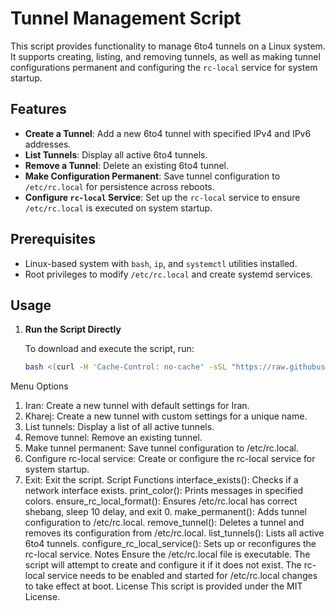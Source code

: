 # Tunnel Management Script

This script provides functionality to manage 6to4 tunnels on a Linux system. It supports creating, listing, and removing tunnels, as well as making tunnel configurations permanent and configuring the `rc-local` service for system startup.

## Features

- **Create a Tunnel**: Add a new 6to4 tunnel with specified IPv4 and IPv6 addresses.
- **List Tunnels**: Display all active 6to4 tunnels.
- **Remove a Tunnel**: Delete an existing 6to4 tunnel.
- **Make Configuration Permanent**: Save tunnel configuration to `/etc/rc.local` for persistence across reboots.
- **Configure `rc-local` Service**: Set up the `rc-local` service to ensure `/etc/rc.local` is executed on system startup.

## Prerequisites

- Linux-based system with `bash`, `ip`, and `systemctl` utilities installed.
- Root privileges to modify `/etc/rc.local` and create systemd services.

## Usage

1. **Run the Script Directly**

   To download and execute the script, run:

   ```bash
   bash <(curl -H 'Cache-Control: no-cache' -sSL "https://raw.githubusercontent.com/im-api/6to4/main/6to4.sh?$(date +%s)" --ipv4)
Menu Options

1. Iran: Create a new tunnel with default settings for Iran.
2. Kharej: Create a new tunnel with custom settings for a unique name.
3. List tunnels: Display a list of all active tunnels.
4. Remove tunnel: Remove an existing tunnel.
5. Make tunnel permanent: Save tunnel configuration to /etc/rc.local.
6. Configure rc-local service: Create or configure the rc-local service for system startup.
7. Exit: Exit the script.
Script Functions
interface_exists(): Checks if a network interface exists.
print_color(): Prints messages in specified colors.
ensure_rc_local_format(): Ensures /etc/rc.local has correct shebang, sleep 10 delay, and exit 0.
make_permanent(): Adds tunnel configuration to /etc/rc.local.
remove_tunnel(): Deletes a tunnel and removes its configuration from /etc/rc.local.
list_tunnels(): Lists all active 6to4 tunnels.
configure_rc_local_service(): Sets up or reconfigures the rc-local service.
Notes
Ensure the /etc/rc.local file is executable. The script will attempt to create and configure it if it does not exist.
The rc-local service needs to be enabled and started for /etc/rc.local changes to take effect at boot.
License
This script is provided under the MIT License.